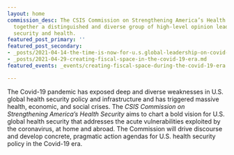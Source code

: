 ```yaml
---
layout: home
commission_desc: The CSIS Commission on Strengthening America’s Health Security brings
  together a distinguished and diverse group of high-level opinion leaders who bridge
  security and health.
featured_post_primary: ''
featured_post_secondary:
- _posts/2021-04-14-the-time-is-now-for-u.s.global-leadership-on-covid-19-vaccines.md
- _posts/2021-04-29-creating-fiscal-space-in-the-covid-19-era.md
featured_events: _events/creating-fiscal-space-during-the-covid-19-era.md

---
```

The Covid-19 pandemic has exposed deep and diverse weaknesses in U.S. global health security policy and infrastructure and has triggered massive health, economic, and social crises. The <em>CSIS Commission on Strengthening America’s Health Security</em> aims to chart a bold vision for U.S. global health security that addresses the acute vulnerabilities exploited by the coronavirus, at home and abroad. The Commission will drive discourse and develop concrete, pragmatic action agendas for U.S. health security policy in the Covid-19 era.